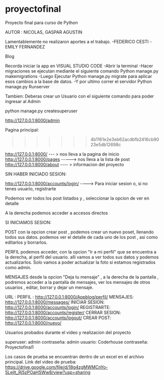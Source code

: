 # proyectofinal
Proyecto final para curso de Python 

AUTOR : NICOLAS, GASPAR AGUSTIN 

Lamentablemente no realizaron aportes a el trabajo.
-FEDERICO CESTI 
-EMILY FERNANDEZ

Blog 

Recorda iniciar la app en VISUAL STUDIO CODE
-Abrir la terminal
-Hacer migraciones se ejecutan mediante el siguiente comando Python manage.py makemigrations
-Luego Ejecutar Python manage.py migrate para aplicar esos cambios a la base de datos. 
-Y por ultimo correr el servidor  Python manage.py Runserver

Tambien:
Deberas crear un Usuario con el siguiente comando para poder ingresar al Admin

python manage.py createsuperuser

http://127.0.0.1:8000/admin

Pagina principal: 
>>>>>>> 4b1161e2e3eb62acdbfb2416cb9023e5db12698c

http://127.0.0.1:8000/   --- > nos lleva a la pagina de inicio
http://127.0.0.1:8000/pages -----> nos lleva a la lista de post 
http://127.0.0.1:8000/about ---- > informacion del proyecto 


SIN HABER INICIADO SESION:

http://127.0.0.1:8000/accounts/login/ ----> Para iniciar sesion o, si no tenes usuario, registrarte 

Podemos ver todos los post listados y , seleccionar la opcion de ver en detalle 

A la derecha podemos acceder a accesos directos 


SI INICIAMOS SESION:

POST 
con la opcion crear post , podemos crear un nuevo poset, llenando todos sus datos.
podemos ver el detalle de cada uno de los post , asi como editarlos y borrarlos.

PERFIL
podemos acceder, con la opcion "Ir a mi perfil" que se encuentra a la derecha, al perfil del usuario. alli vamos a ver todos sus datos y podemos actualizarlos. Solo vamos a poder actualizar la foto si estamos registrados como admin. 

MENSAJES
desde la opcion "Deja tu mensaje" , a la derecha de la pantalla , podremos acceder a la pantalla de mensajes, ver los mensajes de otros usuarios , editar, borrar y dejar un mensaje. 


URL :
PERFIL : http://127.0.0.1:8000/Appblog/perfil/
MENSAJES: http://127.0.0.1:8000/messages/
INICIAR SESION: http://127.0.0.1:8000/accounts/login/
REGISTRARTE: http://127.0.0.1:8000/accounts/register/
CERRAR SESION: http://127.0.0.1:8000/accounts/logout/
CREAR POST: http://127.0.0.1:8000/nuevo/

Usuarios probados durante el video y realizacion del proyecto

superuser: admin contraseña: admin
usuario: Coderhouse  contraseña: Proyectofinal1



Los casos de prueba se encuentran dentro de un excel en el archivo principal. 
Link del video de prueba: https://drive.google.com/file/d/18g4zgMWMCnYo-5Lejlt_Rj5zPOaHSWw8/view?usp=sharing


